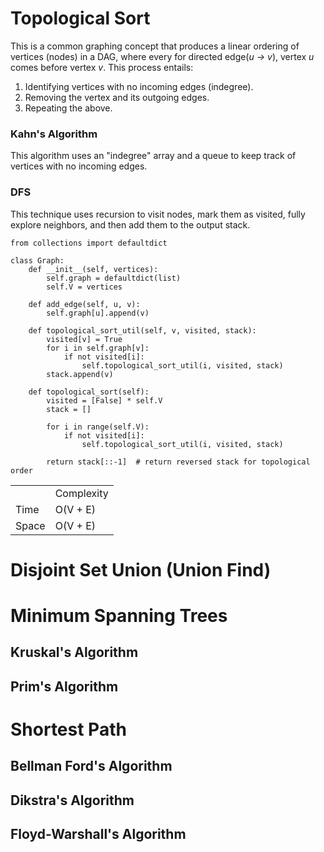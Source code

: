 # Topological Sort
This is a common graphing concept that produces a linear ordering of vertices (nodes) in a DAG, where every for directed edge(_u -> v_), vertex _u_ comes before vertex _v_. This process entails: 
1. Identifying vertices with no incoming edges (indegree).
2. Removing the vertex and its outgoing edges.
3. Repeating the above.

### Kahn's Algorithm
This algorithm uses an "indegree" array and a queue to keep track of vertices with no incoming edges.

### DFS
This technique uses recursion to visit nodes, mark them as visited, fully explore neighbors, and then add them to the output stack. 

```python3
from collections import defaultdict

class Graph:
    def __init__(self, vertices):
        self.graph = defaultdict(list)
        self.V = vertices
    
    def add_edge(self, u, v):
        self.graph[u].append(v)
    
    def topological_sort_util(self, v, visited, stack):
        visited[v] = True
        for i in self.graph[v]:
            if not visited[i]:
                self.topological_sort_util(i, visited, stack)
        stack.append(v)
    
    def topological_sort(self):
        visited = [False] * self.V
        stack = []
        
        for i in range(self.V):
            if not visited[i]:
                self.topological_sort_util(i, visited, stack)
        
        return stack[::-1]  # return reversed stack for topological order
```
<table>
    <tr>
        <td></td>
        <td>Complexity</td>
    </tr>
    <tr>
        <td>Time</td>
        <td>O(V + E)</td>
    </tr>
    <tr>
        <td>Space</td>
        <td>O(V + E)</td>
    </tr>
</table>

# Disjoint Set Union (Union Find)

# Minimum Spanning Trees
## Kruskal's Algorithm
## Prim's Algorithm

# Shortest Path
## Bellman Ford's Algorithm
## Dikstra's Algorithm
## Floyd-Warshall's Algorithm

